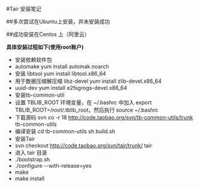 #Tair 安装笔记

##多次尝试在Ubuntu上安装，并未安装成功

##成功安装在Centos 上（阿里云）

**具体安装过程如下(使用root账户)** 

* 安装依赖软件包
 * automake yum install automak.noarch
 * 安装 libtool yum install libtool.x86_64
 * 用于数据压缩解压缩 libz-devel  yum install zlib-devel.x86_64
 * uuid-dev   yum install e2fsgrogs-devel.x86_64
* 安装tb-common-util 
 * 设置 TBLIB_ROOT 环境变量，在 ~/.bashrc 中加入 export TBLIB_ROOT=/root/.tblib_root，然后执行 source ~/.bashrc
 * 下载源码  svn co -r 18 http://code.taobao.org/svn/tb-common-utils/trunk tb-common-utils
 * 编译安装  cd tb-common-utils   sh build.sh
* 安装Tair
 * svn checkout http://code.taobao.org/svn/tair/trunk/ tair
 * 进入 tair 目录
 * ./bootstrap.sh
 * ./configure --with-release=yes
 * make
 * make install 

 